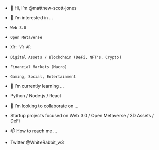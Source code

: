 - 👋 Hi, I’m @matthew-scott-jones

- 👀 I’m interested in ...
-     Web 3.0
-     Open Metaverse 
-     XR: VR AR
-     Digital Assets / Blockchain (DeFi, NFT's, Crypto)
-     Financial Markets (Macro)
-     Gaming, Social, Entertainment 
        
- 🌱 I’m currently learning ...
-    Python / Node.js / React 
        
- 💞️ I’m looking to collaborate on ...
-    Startup projects focused on Web 3.0 / Open Metaverse / 3D Assets / DeFi 
        
- 📫 How to reach me ...
-    Twitter @WhiteRabbit_w3
        
        
<!---
matthew-scott-jones/matthew-scott-jones is a ✨ special ✨ repository because its `README.md` (this file) appears on your GitHub profile.
You can click the Preview link to take a look at your changes.
--->
